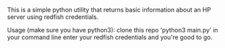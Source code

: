 This is a simple python utility that returns basic information about an HP server using redfish credentials.

Usage (make sure you have python3):
clone this repo
'python3 main.py' in your command line
enter your redfish credentials and you're good to go.